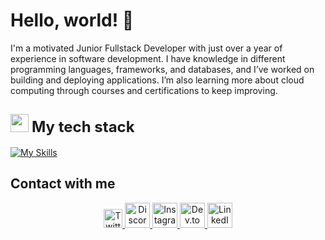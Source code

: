 # Hello, world! 👋

I'm a motivated Junior Fullstack Developer with just over a year of experience in software development. I have knowledge in different programming languages, frameworks, and databases, and I’ve worked on building and deploying applications. I’m also learning more about cloud computing through courses and certifications to keep improving.

<!--tech stack icons-->
## <img src="https://media2.giphy.com/media/QssGEmpkyEOhBCb7e1/giphy.gif?cid=ecf05e47a0n3gi1bfqntqmob8g9aid1oyj2wr3ds3mg700bl&rid=giphy.gif" width="29"> <b style="font-size: 24px; sans-serif;">My tech stack</b>

[![My Skills](https://skillicons.dev/icons?i=java,cpp,linux,windows,html,css,javascript,bootstrap,vscode,php,mysql,postgresql,sqlite,spring,redis,python,androidstudio,idea,notion,eclipse,docker,git,github,matlab,r,gcp,arduino,maven,ubuntu,mongodb&theme=dark&perline=15)](https://skillicons.dev)

## Contact with me
 <p align="center">
  <a href="https://twitter.com/tu_usuario" target="_blank">
    <img src="https://skillicons.dev/icons?i=twitter&theme=dark" alt="Twitter" width="30"/>
  </a>
  <a href="https://discord.com/invite/tu_invitacion" target="_blank">
    <img src="https://skillicons.dev/icons?i=discord&theme=dark" alt="Discord" width="40"/>
  </a>
  <a href="https://instagram.com/tu_usuario" target="_blank">
    <img src="https://skillicons.dev/icons?i=instagram&theme=dark" alt="Instagram" width="40"/>
  </a>
  <a href="https://dev.to/tu_usuario" target="_blank">
    <img src="https://skillicons.dev/icons?i=devto&theme=dark" alt="Dev.to" width="40"/>
  </a>
  <a href="https://linkedin.com/in/tu_usuario" target="_blank">
    <img src="https://skillicons.dev/icons?i=linkedin&theme=dark" alt="LinkedIn" width="40"/>
  </a>
</p>

